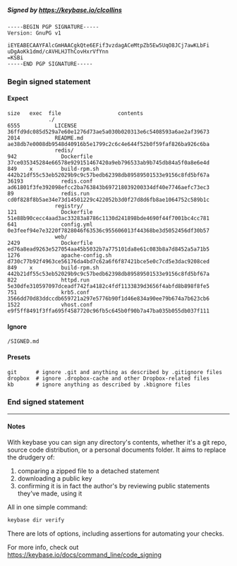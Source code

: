 ##### Signed by https://keybase.io/clcollins
```
-----BEGIN PGP SIGNATURE-----
Version: GnuPG v1

iEYEABECAAYFAlcGmHAACgkQte6EFif3vzdagACeMtpZb5Ew5UqO8JCj7awKLbFi
uDgAoKk1dmd/cAVHLHJThCovHxrVfYnn
=KSBi
-----END PGP SIGNATURE-----

```

<!-- END SIGNATURES -->

### Begin signed statement 

#### Expect

```
size   exec  file                  contents                                                        
             ./                                                                                    
6555           LICENSE             36ffd9dc085d529a7e60e1276d73ae5a030b020313e6c5408593a6ae2af39673
2014           README.md           ae38db7e0008db9548d40916b5e1799c2c6c4e644f52b0f59faf826ba926c6ba
               redis/                                                                              
942              Dockerfile        37ce035345284e66578e929151467420a9eb796533ab9b745db84a5f0a8e6e4d
849    x         build-rpm.sh      442b21df55c53eb52029b9c9c57bedb62398db89589501533e9156c8fd5bf67a
36193            redis.conf        ad61801f3fe392098efcc2ba763843b697218039200334df40e7746aefc73ec3
89               redis.run         cd0f828f8b5ae34e73d14501229c422052b3d0f27d8d6fb8ae1064752c589b1c
               registry/                                                                           
121              Dockerfile        51e88b90cecc4aad3ac33283a8786c1130d241898bde4690f44f7001bc4cc781
641              config.yml        0e3feef94e7e3220f7828046f63536c955606013f44368be3d5052456df30b57
               web/                                                                                
2429             Dockerfile        ed76a8ead9263e527054aa45b5032b7a775101da8e61c083b8a7d8452a5a71b5
1276             apache-config.sh  d730c77b92f4963ce56176da4bd7c62a6f6f87421bce5e0c7cd5e3dac9208ced
849    x         build-rpm.sh      442b21df55c53eb52029b9c9c57bedb62398db89589501533e9156c8fd5bf67a
822              httpd.run         5e30dfe310597097dceadf742fa4182c4fdf1133839d3656f4abfd8b898f8fe5
751              krb5.conf         3566dd70d83ddccdb659721a297e5776b90f1d46e834a90ee79b674a7b623cb6
1522             vhost.conf        e9f5ff8491f3ffa695f4587720c96fb5c645b0f90b7a47ba035b055db037f111
```

#### Ignore

```
/SIGNED.md
```

#### Presets

```
git      # ignore .git and anything as described by .gitignore files
dropbox  # ignore .dropbox-cache and other Dropbox-related files    
kb       # ignore anything as described by .kbignore files          
```

<!-- summarize version = 0.0.9 -->

### End signed statement

<hr>

#### Notes

With keybase you can sign any directory's contents, whether it's a git repo,
source code distribution, or a personal documents folder. It aims to replace the drudgery of:

  1. comparing a zipped file to a detached statement
  2. downloading a public key
  3. confirming it is in fact the author's by reviewing public statements they've made, using it

All in one simple command:

```bash
keybase dir verify
```

There are lots of options, including assertions for automating your checks.

For more info, check out https://keybase.io/docs/command_line/code_signing